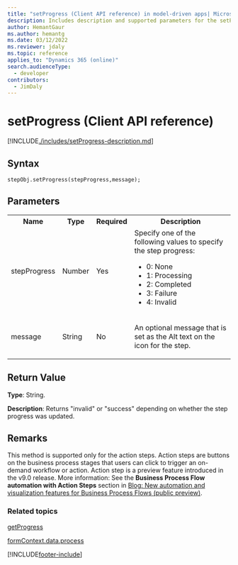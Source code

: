 ```yaml
---
title: "setProgress (Client API reference) in model-driven apps| MicrosoftDocs"
description: Includes description and supported parameters for the setProgress method.
author: HemantGaur
ms.author: hemantg
ms.date: 03/12/2022
ms.reviewer: jdaly
ms.topic: reference
applies_to: "Dynamics 365 (online)"
search.audienceType: 
  - developer
contributors:
  - JimDaly
---
```

# setProgress (Client API reference)



[!INCLUDE[./includes/setProgress-description.md](./includes/setProgress-description.md)]

## Syntax

`stepObj.setProgress(stepProgress,message);`

## Parameters

<table>
<tr>
<th>Name</th>
<th>Type</th>
<th>Required</th>
<th>Description</th>
</tr>
<tr>
<td>stepProgress</td>
<td>Number</td>
<td>Yes</td>
<td>Specify one of the following values to specify the step progress:
<ul>
<li>0: None</li>
<li>1: Processing</li>
<li>2: Completed</li>
<li>3: Failure</li>
<li>4: Invalid</li>
</ul>
</td>
</tr>
<tr>
<td>message</td>
<td>String</td>
<td>No</td>
<td><p>An optional message that is set as the Alt text on the icon for the step.</td>
</tr>
</table>


## Return Value

**Type**: String. 

**Description**: Returns "invalid" or "success" depending on whether the step progress was updated.

## Remarks

This method is supported only for the action steps. Action steps are buttons on the business process stages that users can click to trigger an on-demand workflow or action. Action step is a preview feature introduced in the v9.0 release. More information: See the **Business Process Flow automation with Action Steps** section in [Blog: New automation and visualization features for Business Process Flows (public preview)](https://blogs.msdn.microsoft.com/crm/2017/10/25/new-automation-and-visualization-features-for-business-process-flows-public-preview/).

### Related topics

[getProgress](getprogress.md)
 
[formContext.data.process](../../formContext-data-process.md)



[!INCLUDE[footer-include](../../../../../../includes/footer-banner.md)]
